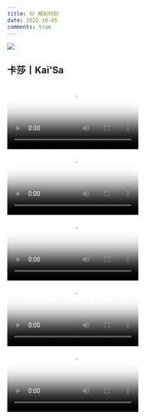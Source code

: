 ```yaml
---
title: 📪 精彩时刻
date: 2022-10-05
comments: true
---
```


![](https://my-gallery-1306340269.cos.ap-beijing.myqcloud.com/mastermao/%25E8%258B%25B1%25E9%259B%2584%25E8%2581%2594%25E7%259B%259F%25E9%25A1%25B5.webp)

## 卡莎丨Kai'Sa

<video controls='controls' preload='auto' poster="https://my-gallery-1306340269.cos.ap-beijing.myqcloud.com/%E8%8B%B1%E9%9B%84%E8%81%94%E7%9B%9F/Kaisa_40.webp">
<source src="https://my-gallery-1306340269.cos.ap-beijing.myqcloud.com/mastermao/卡莎操作.webm" type="video/mp4"/>
</video>

<video controls='controls' preload='auto' poster="https://my-gallery-1306340269.cos.ap-beijing.myqcloud.com/%E8%8B%B1%E9%9B%84%E8%81%94%E7%9B%9F/Kaisa_27.webp">
    <source src="https://my-gallery-1306340269.cos.ap-beijing.myqcloud.com/mastermao/12-18_WT5-2007227290_07.webm" type="video/mp4">
</video>

<video controls='controls' preload='auto' poster="https://my-gallery-1306340269.cos.ap-beijing.myqcloud.com/%E8%8B%B1%E9%9B%84%E8%81%94%E7%9B%9F/Kaisa_1.webp">
    <source src="https://my-gallery-1306340269.cos.ap-beijing.myqcloud.com/mastermao/12-18_WT5-2007227290_05.webm" type="video/mp4">
</video>

<video controls='controls' preload='auto' poster="https://my-gallery-1306340269.cos.ap-beijing.myqcloud.com/%E8%8B%B1%E9%9B%84%E8%81%94%E7%9B%9F/Kaisa_16.webp">
    <source src="https://my-gallery-1306340269.cos.ap-beijing.myqcloud.com/mastermao/12-18_WT5-2007227290_04.webm" type="video/mp4">
</video>

<video controls='controls' preload='auto' poster="https://my-gallery-1306340269.cos.ap-beijing.myqcloud.com/%E8%8B%B1%E9%9B%84%E8%81%94%E7%9B%9F/Kaisa_27.webp">
    <source src="https://my-gallery-1306340269.cos.ap-beijing.myqcloud.com/mastermao/12-18_WT5-2007227290_01.webm" type="video/mp4">
</video>